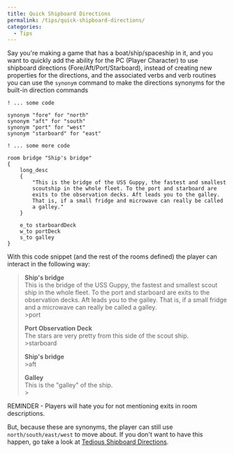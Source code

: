 ```yaml
---
title: Quick Shipboard Directions
permalink: /tips/quick-shipboard-directions/
categories: 
  - Tips
---
```


Say you're making a game that has a boat/ship/spaceship in it, and you
want to quickly add the ability for the PC (Player Character) to use
shipboard directions (Fore/Aft/Port/Starboard), instead of creating new
properties for the directions, and the associated verbs and verb
routines you can use the `synonym` command to make the directions
synonyms for the built-in direction commands

    ! ... some code

    synonym "fore" for "north"
    synonym "aft" for "south"
    synonym "port" for "west"
    synonym "starboard" for "east"

    ! ... some more code

    room bridge "Ship's bridge"
    {
        long_desc
        {
            "This is the bridge of the USS Guppy, the fastest and smallest
            scoutship in the whole fleet. To the port and starboard are
            exits to the observation decks. Aft leads you to the galley.
            That is, if a small fridge and microwave can really be called
            a galley."
        }

        e_to starboardDeck
        w_to portDeck
        s_to galley
    }

With this code snippet (and the rest of the rooms defined) the player
can interact in the following way:

>**Ship's bridge**  
>This is the bridge of the USS Guppy, the fastest and smallest scout ship
>in the whole fleet. To the port and starboard are exits to the
>observation decks. Aft leads you to the galley. That is, if a small
>fridge and a microwave can really be called a galley.  
>&gt;port
>
>**Port Observation Deck**  
>The stars are very pretty from this side of the scout ship.  
>&gt;starboard
>
>**Ship's bridge**  
>&gt;aft
>
>**Galley**  
>This is the "galley" of the ship.  
>&gt;

REMINDER - Players will hate you for not mentioning exits in room
descriptions.

But, because these are synonyms, the player can still use
`north/south/east/west` to move about. If you don't want to have this
happen, go take a look at [Tedious Shipboard Directions](/tips/tedious-shipboard-directions/).
